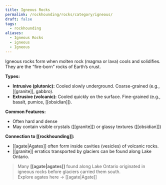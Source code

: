 ```yaml
---
title: Igneous Rocks
permalink: /rockhounding/rocks/category/igneous/
draft: false
tags:
  - rockhounding
aliases:
  - Igneous Rocks
  - igneous
  - Igneous
---
```

Igneous rocks form when molten rock (magma or lava) cools and solidifies. They are the “fire-born” rocks of Earth’s crust.

**Types:**  
- **Intrusive (plutonic):** Cooled slowly underground. Coarse-grained (e.g., [[granite]], gabbro).  
- **Extrusive (volcanic):** Cooled quickly on the surface. Fine-grained (e.g., basalt, pumice, [[obsidian]]).  

**Common Features:**  
- Often hard and dense  
- May contain visible crystals ([[granite]]) or glassy textures ([[obsidian]])  

**Connection to [[rockhounding]]:**  
- [[agate|Agates]] often form inside cavities (vesicles) of volcanic rocks.  
- [[granite]] erratics transported by glaciers can be found along Lake Ontario.  


> Many **[[agate|agates]]** found along Lake Ontario originated in igneous rocks before glaciers carried them south.  
> Explore agates here → [[agate|Agate]]
